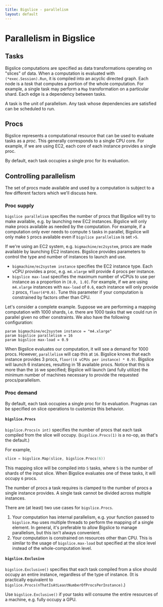 ```yaml
---
title: Bigslice - parallelism
layout: default
---
```


# Parallelism in Bigslice

## Tasks
Bigslice computations are specified as data transformations operating on
"slices" of data. When a computation is evaluated with `(*exec.Session).Run`, it
is compiled into an acyclic directed graph. Each node is a *task* that computes
a portion of the whole computation. For example, a single task may perform a
`Map` transformation on a particular shard. Each edge is a dependency between
tasks.

A task is the unit of parallelism. Any task whose dependencies are satisfied can
be scheduled to run.

## Procs
Bigslice represents a computational resource that can be used to evaluate tasks
as a *proc*. This generally corresponds to a single CPU core. For example, if we are 
using EC2, each core of each instance provides a single proc.

By default, each task occupies a single proc for its evaluation.

## Controlling parallelism
The set of procs made available and used by a computation is subject to a few
different factors which we'll discuss here.

### Proc supply
`bigslice parallelism` specifies the number of procs that Bigslice will try to
make available, e.g. by launching new EC2 instances. Bigslice will only make
procs available as needed by the computation. For example, if a computation only
ever needs to compute `5` tasks in parallel, Bigslice will only make `5` procs
available even if `bigslice parallelism` is set `>5`.

If we're using an EC2 system, e.g. `bigmachine/ec2system`, procs are made
available by launching EC2 instances. Bigslice provides parameters to control
the type and number of instances to launch and use.

- `bigmachine/ec2system instance` specifies the EC2 instance type. Each vCPU
  provides a proc, e.g. `m4.xlarge` will provide 4 procs per instance.
- `bigslice max-load` specifies the maximum number of vCPUs to use per instance
  as a proportion in `[0.0, 1.0]`. For example, if we are using `m4.xlarge`
  instances with `max-load` of `0.6`, each instance will only provide `2` procs,
  `floor(4*0.6)`. Tune this parameter if your computation is constrained by
  factors other than CPU.
  
Let's consider a complete example. Suppose we are performing a mapping
computation with 1000 shards, i.e. there are 1000 tasks that we could run in
parallel given no other constraints. We also have the following configuration:

```
param bigmachine/ec2system instance = "m4.xlarge"
param bigslice parallelism = 16
param bigslice max-load = 0.9
```

When Bigslice evaluates our computation, it will see a demand for 1000 procs.
However, `parallelism` will cap this at `16`. Bigslice knows that each instance
provides 3 procs, `floor((4 vCPUs per instance) * 0.9)`. Bigslice will launch 6
instances, resulting in 18 available procs. Notice that this is more than the
`16` we specified; Bigslice will launch (and fully utilize) the minimum number
of machines necessary to provide the requested procs/parallelism.

### Proc demand
By default, each task occupies a single proc for its evaluation. Pragmas can be
specified on slice operations to customize this behavior.

#### `bigslice.Procs`
`bigslice.Procs(n int)` specifies the number of procs that each task compiled
from the slice will occupy. (`bigslice.Procs(1)` is a no-op, as that's the
default.)

For example,
```go
slice = bigslice.Map(slice, bigslice.Procs(6))
```

This mapping slice will be compiled into `S` tasks, where `S` is the number of
shards of the input slice. When Bigslice evaluates one of these tasks, it will
occupy `6` procs.

The number of procs a task requires is clamped to the number of procs a single
instance provides. A single task cannot be divided across multiple instances.

There are (at least) two use cases for `bigslice.Procs`.

1. Your computation has internal parallelism, e.g. your function passed to
   `bigslice.Map` uses multiple threads to perform the mapping of a single
   element. In general, it's preferable to allow Bigslice to manage parallelism,
   but this isn't always convenient.
2. Your computation is constrained on resources other than CPU. This is similar
   to the usage of `bigslice.max-load` but specified at the slice level instead
   of the whole-computation level.

#### `bigslice.Exclusive`
`bigslice.Exclusive()` specifies that each task compiled from a slice should
occupy an entire instance, regardless of the type of instance. (It is
practically equivalent to
`bigslice.Procs(nThatIsAtLeastNumberOfProcsPerInstance)`.)

Use `bigslice.Exclusive()` if your tasks will consume the entire resources of a
machine, e.g. fully occupy a GPU.
